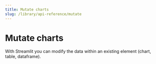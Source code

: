 ```yaml
---
title: Mutate charts
slug: /library/api-reference/mutate
---
```


# Mutate charts

With Streamlit you can modify the data within an existing element (chart,
table, dataframe).

<Autofunction function="streamlit.delta_generator.DeltaGenerator.add_rows" />
